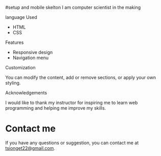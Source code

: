 #setup and  mobile skelton
I am computer scientist in the making

language Used

- HTML
- CSS

Features

- Responsive design
- Navigation menu
 
 Customization

 You can modify the content, add or remove sections, or apply your own styling.

Acknowledgements

I would like to thank my instructor for inspiring me to learn web programming and helping me improve my skills.

# Contact me 

If you have any questions or suggestion, you can contact me at  tsionget22@gmail.com.
